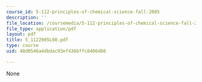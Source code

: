 ```yaml
---
course_id: 5-112-principles-of-chemical-science-fall-2005
description: ''
file_location: /coursemedia/5-112-principles-of-chemical-science-fall-2005/48d0546a4dbdac93ef436bffc8406d60_5_1122005L08.pdf
file_type: application/pdf
layout: pdf
title: 5_1122005L08.pdf
type: course
uid: 48d0546a4dbdac93ef436bffc8406d60

---
```

None